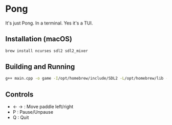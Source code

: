 # Pong

It's just Pong. In a terminal. Yes it's a TUI. 

## Installation (macOS)
```bash
brew install ncurses sdl2 sdl2_mixer
```

## Building and Running
```bash
g++ main.cpp -o game -I/opt/homebrew/include/SDL2 -L/opt/homebrew/lib -lSDL2 -lSDL2_mixer -lncurses -std=c++11 && ./game

```

## Controls
- ← → : Move paddle left/right
- P : Pause/Unpause
- Q : Quit
